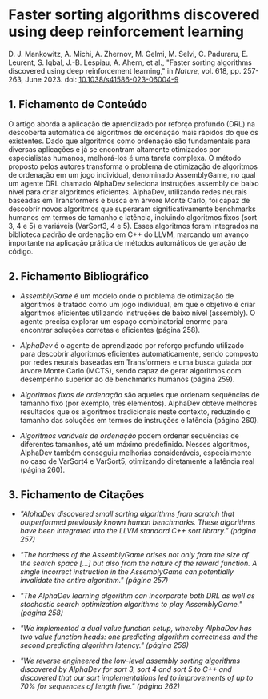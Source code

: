 

# Faster sorting algorithms discovered using deep reinforcement learning
 
D. J. Mankowitz, A. Michi, A. Zhernov, M. Gelmi, M. Selvi, C. Paduraru, E. Leurent, S. Iqbal, J.-B. Lespiau, A. Ahern, et al., "Faster sorting algorithms discovered using deep reinforcement learning," in *Nature*, vol. 618, pp. 257-263, June 2023. doi: [10.1038/s41586-023-06004-9](https://doi.org/10.1038/s41586-023-06004-9)
 
## 1. Fichamento de Conteúdo
 
O artigo aborda a aplicação de aprendizado por reforço profundo (DRL) na descoberta automática de algoritmos de ordenação mais rápidos do que os existentes. Dado que algoritmos como ordenação são fundamentais para diversas aplicações e já se encontram altamente otimizados por especialistas humanos, melhorá-los é uma tarefa complexa. O método proposto pelos autores transforma o problema de otimização de algoritmos de ordenação em um jogo individual, denominado AssemblyGame, no qual um agente DRL chamado AlphaDev seleciona instruções assembly de baixo nível para criar algoritmos eficientes. AlphaDev, utilizando redes neurais baseadas em Transformers e busca em árvore Monte Carlo, foi capaz de descobrir novos algoritmos que superaram significativamente benchmarks humanos em termos de tamanho e latência, incluindo algoritmos fixos (sort 3, 4 e 5) e variáveis (VarSort3, 4 e 5). Esses algoritmos foram integrados na biblioteca padrão de ordenação em C++ do LLVM, marcando um avanço importante na aplicação prática de métodos automáticos de geração de código.
 
## 2. Fichamento Bibliográfico 
 
* _AssemblyGame_ é um modelo onde o problema de otimização de algoritmos é tratado como um jogo individual, em que o objetivo é criar algoritmos eficientes utilizando instruções de baixo nível (assembly). O agente precisa explorar um espaço combinatorial enorme para encontrar soluções corretas e eficientes (página 258).
  
* _AlphaDev_ é o agente de aprendizado por reforço profundo utilizado para descobrir algoritmos eficientes automaticamente, sendo composto por redes neurais baseadas em Transformers e uma busca guiada por árvore Monte Carlo (MCTS), sendo capaz de gerar algoritmos com desempenho superior ao de benchmarks humanos (página 259).
 
* _Algoritmos fixos de ordenação_ são aqueles que ordenam sequências de tamanho fixo (por exemplo, três elementos). AlphaDev obteve melhores resultados que os algoritmos tradicionais neste contexto, reduzindo o tamanho das soluções em termos de instruções e latência (página 260).
 
* _Algoritmos variáveis de ordenação_ podem ordenar sequências de diferentes tamanhos, até um máximo predefinido. Nesses algoritmos, AlphaDev também conseguiu melhorias consideráveis, especialmente no caso de VarSort4 e VarSort5, otimizando diretamente a latência real (página 260).
 
## 3. Fichamento de Citações 
 
* _"AlphaDev discovered small sorting algorithms from scratch that outperformed previously known human benchmarks. These algorithms have been integrated into the LLVM standard C++ sort library." (página 257)_
 
* _"The hardness of the AssemblyGame arises not only from the size of the search space [...] but also from the nature of the reward function. A single incorrect instruction in the AssemblyGame can potentially invalidate the entire algorithm." (página 257)_
 
* _"The AlphaDev learning algorithm can incorporate both DRL as well as stochastic search optimization algorithms to play AssemblyGame." (página 258)_
 
* _"We implemented a dual value function setup, whereby AlphaDev has two value function heads: one predicting algorithm correctness and the second predicting algorithm latency." (página 259)_
 
* _"We reverse engineered the low-level assembly sorting algorithms discovered by AlphaDev for sort 3, sort 4 and sort 5 to C++ and discovered that our sort implementations led to improvements of up to 70% for sequences of length five." (página 262)_